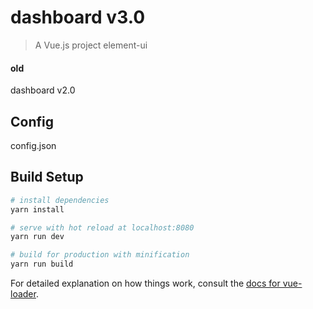 # dashboard v3.0

> A Vue.js project
> element-ui

#### old

dashboard v2.0

## Config

config.json


## Build Setup

``` bash
# install dependencies
yarn install

# serve with hot reload at localhost:8080
yarn run dev

# build for production with minification
yarn run build
```

For detailed explanation on how things work, consult the [docs for vue-loader](http://vuejs.github.io/vue-loader).
